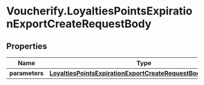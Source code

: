 # Voucherify.LoyaltiesPointsExpirationExportCreateRequestBody

## Properties

Name | Type | Description | Notes
------------ | ------------- | ------------- | -------------
**parameters** | [**LoyaltiesPointsExpirationExportCreateRequestBodyParameters**](LoyaltiesPointsExpirationExportCreateRequestBodyParameters.md) |  | [optional] 


